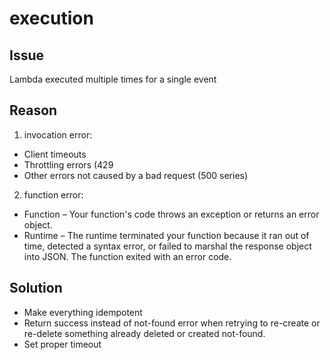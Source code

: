 # execution

## Issue

Lambda executed multiple times for a single event 

## Reason

1) invocation error:

*   Client timeouts
*   Throttling errors (429
*   Other errors not caused by a bad request (500 series)


2) function error:

* Function – Your function's code throws an exception or returns an error object.
* Runtime – The runtime terminated your function because it ran out of time, detected a syntax error, or failed to marshal the response object into JSON. The function exited with an error code.

## Solution 

*  Make everything idempotent
*  Return success instead of not-found error when retrying to re-create or re-delete something already deleted or created not-found.
*  Set proper timeout
